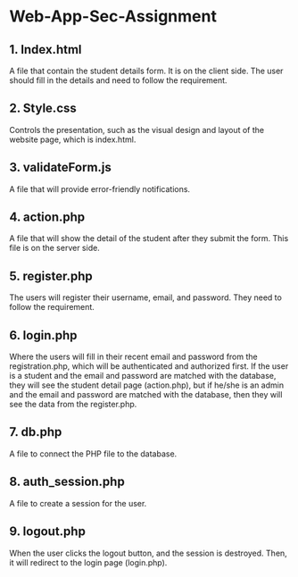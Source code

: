 # Web-App-Sec-Assignment

<h2>1. Index.html</h2> 
A file that contain the student details form. It is on the client side. The user should fill in the details and need to follow the requirement.

<h2>2. Style.css</h2> 
Controls the presentation, such as the visual design and layout of the website page, which is index.html.

<h2>3. validateForm.js</h2> 
A file that will provide error-friendly notifications.

<h2>4. action.php</h2> 
A file that will show the detail of the student after they submit the form. This file is on the server side.

<h2>5. register.php</h2> 
The users will register their username, email, and password. They need to follow the requirement.

<h2>6. login.php</h2> 
Where the users will fill in their recent email and password from the registration.php, which will be authenticated and authorized first. If the user is a student and the email and password are matched with the database, they will see the student detail page (action.php), but if he/she is an admin and the email and password are matched with the database, then they will see the data from the register.php.

<h2>7. db.php</h2> 
A file to connect the PHP file to the database.

<h2>8. auth_session.php</h2> 
A file to create a session for the user.

<h2>9. logout.php</h2> 
When the user clicks the logout button, and the session is destroyed. Then, it will redirect to the login page (login.php).

